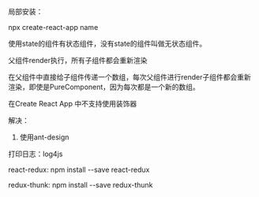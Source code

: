 局部安装：

npx create-react-app name



使用state的组件有状态组件，没有state的组件叫做无状态组件。





父组件render执行，所有子组件都会重新渲染

在父组件中直接给子组件传递一个数组，每次父组件进行render子组件都会重新渲染，即使是PureComponent，因为每次都是一个新的数组。





在Create React App 中不支持使用装饰器

解决：

1. 使用ant-design



打印日志：log4js



react-redux: npm install --save react-redux



redux-thunk: npm install --save redux-thunk
